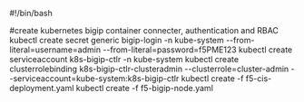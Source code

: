 #!/bin/bash

#create kubernetes bigip container connecter, authentication and RBAC
kubectl create secret generic bigip-login -n kube-system --from-literal=username=admin --from-literal=password=f5PME123
kubectl create serviceaccount k8s-bigip-ctlr -n kube-system
kubectl create clusterrolebinding k8s-bigip-ctlr-clusteradmin --clusterrole=cluster-admin --serviceaccount=kube-system:k8s-bigip-ctlr
kubectl create -f f5-cis-deployment.yaml
kubectl create -f f5-bigip-node.yaml